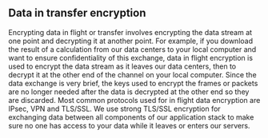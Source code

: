 ## Data in transfer encryption

Encrypting data in flight or transfer involves encrypting the data stream at one point and decrypting it at another point. For example, if you download the result of a calculation from our data centers to your local computer and want to ensure confidentiality of this exchange, data in flight encryption is used to encrypt the data stream as it leaves our data centers, then to decrypt it at the other end of the channel on your local computer. Since the data exchange is very brief, the keys used to encrypt the frames or packets are no longer needed after the data is decrypted at the other end so they are discarded. Most common protocols used for in flight data encryption are IPsec, VPN and TLS/SSL. We use strong TLS/SSL encryption for exchanging data between all components of our application stack to make sure no one has access to your data while it leaves or enters our servers.
